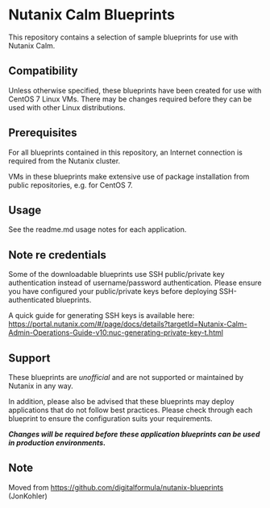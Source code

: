 # Nutanix Calm Blueprints

This repository contains a selection of sample blueprints for use with Nutanix Calm.

## Compatibility

Unless otherwise specified, these blueprints have been created for use with CentOS 7 Linux VMs.  There may be changes required before they can be used with other Linux distributions.

## Prerequisites

For all blueprints contained in this repository, an Internet connection is required from the Nutanix cluster.

VMs in these blueprints make extensive use of package installation from public repositories, e.g. for CentOS 7.

## Usage

See the readme.md usage notes for each application.

## Note re credentials

Some of the downloadable blueprints use SSH public/private key authentication instead of username/password authentication.  Please ensure you have configured your public/private keys before deploying SSH-authenticated blueprints.

A quick guide for generating SSH keys is available here: https://portal.nutanix.com/#/page/docs/details?targetId=Nutanix-Calm-Admin-Operations-Guide-v10:nuc-generating-private-key-t.html

## Support

These blueprints are *unofficial* and are not supported or maintained by Nutanix in any way.

In addition, please also be advised that these blueprints may deploy applications that do not follow best practices.  Please check through each blueprint to ensure the configuration suits your requirements.

***Changes will be required before these application blueprints can be used in production environments.***

## Note
Moved from https://github.com/digitalformula/nutanix-blueprints (JonKohler)